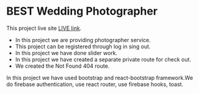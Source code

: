 # BEST Wedding Photographer

This project live site [LIVE link](https://best-wedding-photographer.web.app/).

- In this project we are providing photographer service.
- This project can be registered through log in sing out.
- In this project we have done slider work.
- In this project we have created a separate private route for check out.
- We created the Not Found 404 route.

In this project we have used bootstrap and react-bootstrap framework.We do firebase authentication, use react router, use firebase hooks, toast.
